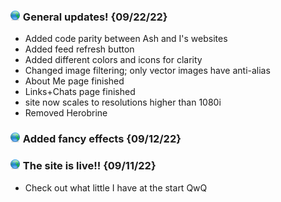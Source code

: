 
### <img src="img/globe-green.png"> General updates! {09/22/22}

- Added code parity between Ash and I's websites
- Added feed refresh button
- Added different colors and icons for clarity
- Changed image filtering; only vector images have anti-alias
- About Me page finished
- Links+Chats page finished
- site now scales to resolutions higher than 1080i
- Removed Herobrine

### <img src="img/globe-green.png"> Added fancy effects {09/12/22}

### <img src="img/globe-green.png"> The site is live!! {09/11/22}

- Check out what little I have at the start QwQ